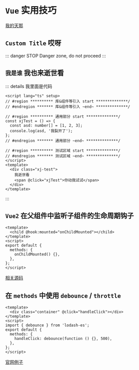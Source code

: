 # `Vue` 实用技巧

[我的天那](./asd.md)

## `Custom Title` 哎呀

::: danger STOP
Danger zone, do not proceed
:::

## `我是谁` 我也来逝世看

<script setup>
import xjTest from './xjTest.vue'
const getStr = ()=>{
  console.log(123)
}
getStr()
</script>

<xjTest></xjTest>

::: details 我里面是代码

```vue
<script lang="ts" setup>
// #region ********** 库&组件等引入 start **************/
// #endregion ******* 库&组件等引入 ~end~ **************/

// #region ********** 通用部分 start **************/
const xjTest = () => {
  const asd: number[] = [1, 2, 3];
  console.log(asd, '我裂开了');
};
// #endregion ******* 通用部分 ~end~ **************/

// #region ********** 测试区域 start **************/
// #endregion ******* 测试区域 ~end~ **************/
</script>
<template>
  <div class="xj-test">
    我逝世看
    <span @click="xjTest">你动我试试</span>
  </div>
</template>
```

:::

## `Vue2` 在父组件中监听子组件的生命周期钩子

```vue
<template>
  <child @hook:mounted="onChildMounted"></child>
</template>
<script>
export default {
  methods: {
    onChildMounted() {},
  },
};
</script>
```

[相关源码](https://github.com/vuejs/vue/blob/dev/src/core/instance/lifecycle.js#L347)

## 在 `methods` 中使用 `debounce` / `throttle`

```vue
<template>
  <div class="container" @click="handleClick"></div>
</template>
<script>
import { debounce } from 'lodash-es';
export default {
  methods: {
    handleClick: debounce(function () {}, 500),
  },
};
</script>
```

[官网例子](https://cn.vuejs.org/v2/guide/migration.html#%E5%B8%A6%E6%9C%89-debounce-%E7%9A%84-v-model%E7%A7%BB%E9%99%A4)
